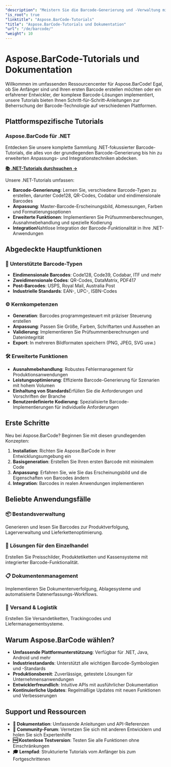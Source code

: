 ```yaml
---
"description": "Meistern Sie die Barcode-Generierung und -Verwaltung mit umfassenden Aspose.BarCode-Tutorials. Lernen Sie, Barcodes plattformübergreifend zu erstellen, anzupassen und zu integrieren."
"is_root": true
"linktitle": "Aspose.BarCode-Tutorials"
"title": "Aspose.BarCode-Tutorials und Dokumentation"
"url": "/de/barcode/"
"weight": 10
---
```


# Aspose.BarCode-Tutorials und Dokumentation

Willkommen im umfassenden Ressourcencenter für Aspose.BarCode! Egal, ob Sie Anfänger sind und Ihren ersten Barcode erstellen möchten oder ein erfahrener Entwickler, der komplexe Barcode-Lösungen implementiert, unsere Tutorials bieten Ihnen Schritt-für-Schritt-Anleitungen zur Beherrschung der Barcode-Technologie auf verschiedenen Plattformen.

## Plattformspezifische Tutorials

### Aspose.BarCode für .NET
Entdecken Sie unsere komplette Sammlung .NET-fokussierter Barcode-Tutorials, die alles von der grundlegenden Barcode-Generierung bis hin zu erweiterten Anpassungs- und Integrationstechniken abdecken.

**[📚 .NET-Tutorials durchsuchen →](/barcode/net/)**

Unsere .NET-Tutorials umfassen:
- **Barcode-Generierung**: Lernen Sie, verschiedene Barcode-Typen zu erstellen, darunter Code128, QR-Codes, Codabar und eindimensionale Barcodes
- **Anpassung**: Master-Barcode-Erscheinungsbild, Abmessungen, Farben und Formatierungsoptionen
- **Erweiterte Funktionen**: Implementieren Sie Prüfsummenberechnungen, Ausnahmebehandlung und spezielle Kodierung
- **Integration**Nahtlose Integration der Barcode-Funktionalität in Ihre .NET-Anwendungen

## Abgedeckte Hauptfunktionen

### 🎯 **Unterstützte Barcode-Typen**
- **Eindimensionale Barcodes**: Code128, Code39, Codabar, ITF und mehr
- **Zweidimensionale Codes**: QR-Codes, DataMatrix, PDF417
- **Post-Barcodes**: USPS, Royal Mail, Australia Post
- **Industrielle Standards**: EAN-, UPC-, ISBN-Codes

### ⚙️ **Kernkompetenzen**
- **Generation**: Barcodes programmgesteuert mit präziser Steuerung erstellen
- **Anpassung**: Passen Sie Größe, Farben, Schriftarten und Aussehen an
- **Validierung**: Implementieren Sie Prüfsummenberechnungen und Datenintegrität
- **Export**: In mehreren Bildformaten speichern (PNG, JPEG, SVG usw.)

### 🛠️ **Erweiterte Funktionen**
- **Ausnahmebehandlung**: Robustes Fehlermanagement für Produktionsanwendungen
- **Leistungsoptimierung**: Effiziente Barcode-Generierung für Szenarien mit hohem Volumen
- **Einhaltung von Standards**Erfüllen Sie die Anforderungen und Vorschriften der Branche
- **Benutzerdefinierte Kodierung**: Spezialisierte Barcode-Implementierungen für individuelle Anforderungen

## Erste Schritte

Neu bei Aspose.BarCode? Beginnen Sie mit diesen grundlegenden Konzepten:

1. **Installation**: Richten Sie Aspose.BarCode in Ihrer Entwicklungsumgebung ein
2. **Basisgeneration**: Erstellen Sie Ihren ersten Barcode mit minimalem Code
3. **Anpassung**: Erfahren Sie, wie Sie das Erscheinungsbild und die Eigenschaften von Barcodes ändern
4. **Integration**: Barcodes in realen Anwendungen implementieren

## Beliebte Anwendungsfälle

### 📦 **Bestandsverwaltung**
Generieren und lesen Sie Barcodes zur Produktverfolgung, Lagerverwaltung und Lieferkettenoptimierung.

### 🏪 **Lösungen für den Einzelhandel**
Erstellen Sie Preisschilder, Produktetiketten und Kassensysteme mit integrierter Barcode-Funktionalität.

### 📋 **Dokumentenmanagement**
Implementieren Sie Dokumentenverfolgung, Ablagesysteme und automatisierte Datenerfassungs-Workflows.

### 🚚 **Versand & Logistik**
Erstellen Sie Versandetiketten, Trackingcodes und Liefermanagementsysteme.

## Warum Aspose.BarCode wählen?

- **Umfassende Plattformunterstützung**: Verfügbar für .NET, Java, Android und mehr
- **Industriestandards**: Unterstützt alle wichtigen Barcode-Symbologien und -Standards
- **Produktionsbereit**: Zuverlässige, getestete Lösungen für Unternehmensanwendungen
- **Entwicklerfreundlich**: Intuitive APIs mit ausführlicher Dokumentation
- **Kontinuierliche Updates**: Regelmäßige Updates mit neuen Funktionen und Verbesserungen

## Support und Ressourcen

- **📖 Dokumentation**: Umfassende Anleitungen und API-Referenzen
- **💬 Community-Forum**: Vernetzen Sie sich mit anderen Entwicklern und holen Sie sich Expertenhilfe
- **🆓 Kostenlose Testversion**: Testen Sie alle Funktionen ohne Einschränkungen
- **🎓 Lernpfad**: Strukturierte Tutorials vom Anfänger bis zum Fortgeschrittenen